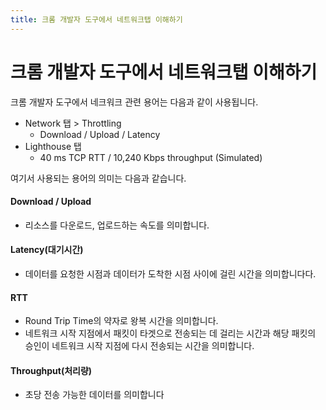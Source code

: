 ```yaml
---
title: 크롬 개발자 도구에서 네트워크탭 이해하기
---
```


# 크롬 개발자 도구에서 네트워크탭 이해하기
크롬 개발자 도구에서 네크워크 관련 용어는 다음과 같이 사용됩니다.

- Network 탭 > Throttling
  - Download / Upload / Latency
- Lighthouse 탭
  - 40 ms TCP RTT / 10,240 Kbps throughput (Simulated)

여기서 사용되는 용어의 의미는 다음과 같습니다. 

#### Download / Upload
- 리소스를 다운로드, 업로드하는 속도를 의미합니다.

#### Latency(대기시간)
- 데이터를 요청한 시점과 데이터가 도착한 시점 사이에 걸린 시간을 의미합니다다.

#### RTT
- Round Trip Time의 약자로 왕복 시간을 의미합니다.
- 네트워크 시작 지점에서 패킷이 타겟으로 전송되는 데 걸리는 시간과 해당 패킷의 승인이 네트워크 시작 지점에 다시 전송되는 시간을 의미합니다.

#### Throughput(처리량)
- 초당 전송 가능한 데이터를 의미합니다